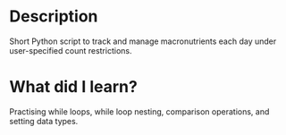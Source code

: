 # Description
Short Python script to track and manage macronutrients each day under user-specified count restrictions.
# What did I learn?
Practising while loops, while loop nesting, comparison operations, and setting data types.
